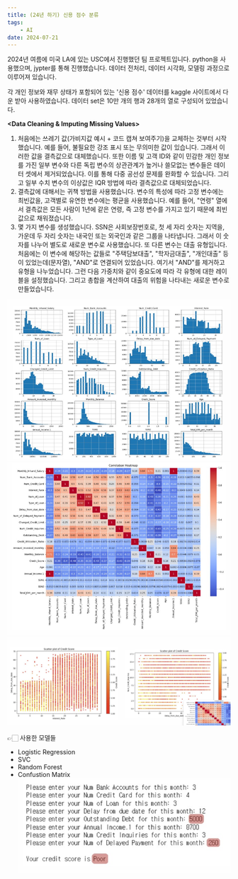 ```yaml
---
title: (24년 하기) 신용 점수 분류
tags:
    - AI
date: 2024-07-21
---
```


2024년 여름에 미국 LA에 있는 USC에서 진행했던 팀 프로젝트입니다. python을 사용했으며, jypter를 통해 진행했습니다. 데이터 전처리, 데이터 시각화, 모델링 과정으로 이루어져 있습니다.

<!--more-->

각 개인 정보와 재무 상태가 포함되어 있는 '신용 점수' 데이터를 kaggle 사이트에서 다운 받아 사용하였습니다. 데이터 set은 10만 개의 행과 28개의 열로 구성되어 있었습니다.

**<Data Cleaning & Imputing Missing Values>**
1. 처음에는 쓰레기 값(가비지값 예시 + 코드 캡쳐 보여주기)을 교체하는 것부터 시작했습니다. 예를 들어, 불필요한 강조 표시 또는 무의미한 값이 있습니다. 그래서 이러한 값을 결측값으로 대체했습니다. 또한 이름 및 고객 ID와 같이 민감한 개인 정보를 가진 일부 변수와 다른 독립 변수의 상관관계가 높거나 쓸모없는 변수들은 데이터 셋에서 제거되었습니다. 이를 통해 다중 공선성 문제를 완화할 수 있습니다. 그리고 일부 수치 변수의 이상값은 IQR 방법에 따라 결측값으로 대체되었습니다.
2. 결측값에 대해서는 귀책 방법을 사용했습니다. 변수의 특성에 따라 고정 변수에는 최빈값을, 고객별로 유연한 변수에는 평균을 사용했습니다.
예를 들어, "연령" 열에서 결측값은 모든 사람이 1년에 같은 연령, 즉 고정 변수를 가지고 있기 때문에 최빈값으로 채워졌습니다.
3. 몇 가지 변수를 생성했습니다. SSN은 사회보장번호로, 첫 세 자리 숫자는 지역을, 가운데 두 자리 숫자는 내국인 또는 외국인과 같은 그룹을 나타냅니다. 그래서 이 숫자를 나누어 별도로 새로운 변수로 사용했습니다.
또 다른 변수는 대출 유형입니다. 처음에는 이 변수에 해당하는 값들로 "주택담보대출", "학자금대출", "개인대출" 등이 있었는데(문자열), "AND"로 연결되어 있었습니다. 여기서 "AND"를 제거하고 유형을 나누었습니다. 그런 다음 가중치와 같이 중요도에 따라 각 유형에 대한 레이블을 설정했습니다. 그리고 총합을 계산하여 대출의 위험을 나타내는 새로운 변수로 만들었습니다.

**<Data Visualization>**

![histogram](histogram.jpg)
![heatmap](heatmap.jpg)
![scatterplot](scatterplot.jpg)

**<Data Modeling>**

👉🏻 사용한 모델들

- Logistic Regression
- SVC
- Random Forest
- Confustion Matrix
![scatterplot](result.jpg)